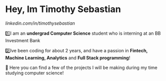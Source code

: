 # Hey, Im Timothy Sebastian
*linkedin.com/in/timothysebastian*

1️⃣I am an **undergrad Computer Science** student who is interning at an BB Investment Bank

2️⃣Ive been coding for about 2 years, and have a passion in **Fintech, Machine Learning, Analytics** and **Full Stack programming**!

 🎯 Here you can find a few of the projects I will be making during my time studying computer science!
 
